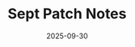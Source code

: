 ---
title: Sept Patch Notes
date: 2025-09-30
excerpt: 
layout: blog
tags: 
- blog
- monthly logs
eleventyExcludeFromCollections: true
---